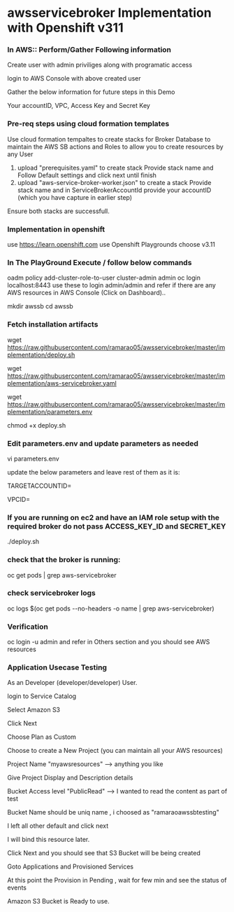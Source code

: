 <h1> awsservicebroker Implementation with Openshift v311 </h1>

### In AWS::  Perform/Gather Following information
   Create user with admin priviliges along with programatic access
   
   login to AWS Console with above created user
   
   Gather the below information for future steps in this Demo
   
   Your accountID, VPC,  Access Key and Secret Key
   
   
### Pre-req steps using cloud formation templates
Use cloud formation tempaltes to create stacks for Broker Database to maintain the AWS SB actions and Roles to allow you to create resources by any User

1. upload "prerequisites.yaml" to create stack
   Provide stack name and Follow Default settings and click next until finish
2. upload "aws-service-broker-worker.json" to create a stack
   Provide stack name and in ServiceBrokerAccountId provide your accountID (which you have capture in earlier step)

Ensure both stacks are successfull.

### Implementation in openshift
use https://learn.openshift.com
use Openshift Playgrounds
choose v3.11

### In The PlayGround Execute / follow below commands
oadm policy add-cluster-role-to-user cluster-admin admin
oc login localhost:8443
use these to login admin/admin
and refer if there are any AWS resources in AWS Console (Click on Dashboard).. <shoud be none>

mkdir awssb
cd awssb

### Fetch installation artifacts
wget https://raw.githubusercontent.com/ramarao05/awsservicebroker/master/implementation/deploy.sh

wget https://raw.githubusercontent.com/ramarao05/awsservicebroker/master/implementation/aws-servicebroker.yaml

wget https://raw.githubusercontent.com/ramarao05/awsservicebroker/master/implementation/parameters.env

chmod +x deploy.sh

### Edit parameters.env and update parameters as needed
vi parameters.env

update the below parameters and leave rest of them as it is:

TARGETACCOUNTID=

VPCID=

### If you are running on ec2 and have an IAM role setup with the required broker do not pass ACCESS_KEY_ID and SECRET_KEY
./deploy.sh <ACCESSKEY> <SECRETKEY>
   

### check that the broker is running:
oc get pods | grep aws-servicebroker

### check servicebroker logs
oc logs $(oc get pods --no-headers -o name | grep aws-servicebroker)

### Verification

oc login -u admin
and refer in Others section and you should see AWS resources



### Application Usecase Testing
As an Developer (developer/developer) User. 

login to Service Catalog

Select Amazon S3

Click Next

Choose Plan as Custom

Choose to create a New Project (you can maintain all your AWS resources)

Project Name "myawsresources"  --> anything you like

Give Project Display and Description details

Bucket Access level "PublicRead"  --> I wanted to read the content as part of test

Bucket Name should be uniq name , i choosed as "ramaraoawssbtesting"

I left all other default and click next

I will bind this resource later.

Click Next and you should see that S3 Bucket will be being created 

Goto Applications and Provisioned Services

At this point the Provision in Pending , wait for few min and see the status of events 

Amazon S3 Bucket is Ready to use.


